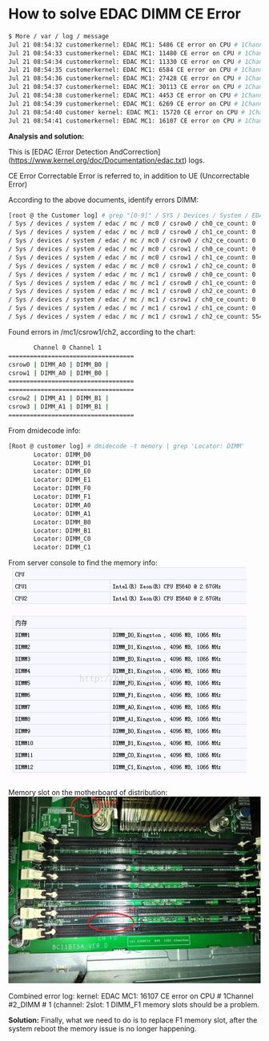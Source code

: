# How to solve EDAC DIMM CE Error

```bash 
$ More / var / log / message
Jul 21 08:54:32 customerkernel: EDAC MC1: 5486 CE error on CPU # 1Channel # 2_DIMM # ​​1 (channel: 2 slot: 1page: 0x0 offset: 0x0 grain: 8 syndrome: 0x0)
Jul 21 08:54:33 customerkernel: EDAC MC1: 11480 CE error on CPU # 1Channel # 2_DIMM # ​​1 (channel: 2 slot: 1page: 0x0 offset: 0x0 grain: 8 syndrome: 0x0)
Jul 21 08:54:34 customerkernel: EDAC MC1: 11330 CE error on CPU # 1Channel # 2_DIMM # ​​1 (channel: 2 slot: 1page: 0x0 offset: 0x0 grain: 8 syndrome: 0x0)
Jul 21 08:54:35 customerkernel: EDAC MC1: 6584 CE error on CPU # 1Channel # 2_DIMM # ​​1 (channel: 2 slot: 1page: 0x0 offset: 0x0 grain: 8 syndrome: 0x0)
Jul 21 08:54:36 customerkernel: EDAC MC1: 27428 CE error on CPU # 1Channel # 2_DIMM # ​​1 (channel: 2 slot: 1page: 0x0 offset: 0x0 grain: 8 syndrome: 0x0)
Jul 21 08:54:37 customerkernel: EDAC MC1: 30113 CE error on CPU # 1Channel # 2_DIMM # ​​1 (channel: 2 slot: 1page: 0x0 offset: 0x0 grain: 8 syndrome: 0x0)
Jul 21 08:54:38 customerkernel: EDAC MC1: 4453 CE error on CPU # 1Channel # 2_DIMM # ​​1 (channel: 2 slot: 1page: 0x0 offset: 0x0 grain: 8 syndrome: 0x0)
Jul 21 08:54:39 ​​customerkernel: EDAC MC1: 6269 CE error on CPU # 1Channel # 2_DIMM # ​​1 (channel: 2 slot: 1page: 0x0 offset: 0x0 grain: 8 syndrome: 0x0)
Jul 21 08:54:40 customer kernel: EDAC MC1: 15720 CE error on CPU # 1Channel # 2_DIMM # ​​1 (channel: 2 slot: 1 page: 0x0offset: 0x0 grain: 8 syndrome: 0x0)
Jul 21 08:54:41 customerkernel: EDAC MC1: 16107 CE error on CPU # 1Channel # 2_DIMM # ​​1 (channel: 2 slot: 1page: 0x0 offset: 0x0 grain: 8 syndrome: 0x0)
```

**Analysis and solution:**
 
This is [EDAC (Error Detection AndCorrection] (https://www.kernel.org/doc/Documentation/edac.txt) logs.
 
CE Error Correctable Error is referred to, in addition to UE (Uncorrectable Error)

According to the above documents, identify errors DIMM:
```bash
[root @ the Customer log] # grep "[0-9]" / SYS / Devices / System / EDAC / MC / MC * / csrow * / * CH _ce_count
/ Sys / devices / system / edac / mc / mc0 / csrow0 / ch0_ce_count: 0
/ Sys / devices / system / edac / mc / mc0 / csrow0 / ch1_ce_count: 0
/ Sys / devices / system / edac / mc / mc0 / csrow0 / ch2_ce_count: 0
/ Sys / devices / system / edac / mc / mc0 / csrow1 / ch0_ce_count: 0
/ Sys / devices / system / edac / mc / mc0 / csrow1 / ch1_ce_count: 0
/ Sys / devices / system / edac / mc / mc0 / csrow1 / ch2_ce_count: 0
/ Sys / devices / system / edac / mc / mc1 / csrow0 / ch0_ce_count: 0
/ Sys / devices / system / edac / mc / mc1 / csrow0 / ch1_ce_count: 0
/ Sys / devices / system / edac / mc / mc1 / csrow0 / ch2_ce_count: 0
/ Sys / devices / system / edac / mc / mc1 / csrow1 / ch0_ce_count: 0
/ Sys / devices / system / edac / mc / mc1 / csrow1 / ch1_ce_count: 0
/ Sys / devices / system / edac / mc / mc1 / csrow1 / ch2_ce_count: 554836518
```

Found errors in /mc1/csrow1/ch2, according to the chart:
```bash
       Channel 0 Channel 1
===================================
csrow0 | DIMM_A0 | DIMM_B0 |
csrow1 | DIMM_A0 | DIMM_B0 |
===================================
===================================
csrow2 | DIMM_A1 | DIMM_B1 |
csrow3 | DIMM_A1 | DIMM_B1 |
===================================
```

From dmidecode info:
```bash
[Root @ customer log] # dmidecode -t memory | grep 'Locator: DIMM'
       Locator: DIMM_D0
       Locator: DIMM_D1
       Locator: DIMM_E0
       Locator: DIMM_E1
       Locator: DIMM_F0
       Locator: DIMM_F1
       Locator: DIMM_A0
       Locator: DIMM_A1
       Locator: DIMM_B0
       Locator: DIMM_B1
       Locator: DIMM_C0
       Locator: DIMM_C1
```

From server console to find the memory info:
![](20150721172950441.png)

Memory slot on the motherboard of distribution:
![](20150721173603239.jpg)


Combined error log: kernel: EDAC MC1: 16107 CE error on CPU # 1Channel #2_DIMM # ​​1 (channel: 2slot: 1 DIMM_F1 memory slots should be a problem.
 
**Solution:**
Finally, what we need to do is to replace F1 memory slot, after the system reboot the memory issue is no longer happening.